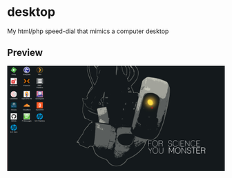# desktop
My html/php speed-dial that mimics a computer desktop

## Preview
![preview](preview/preview.png)

